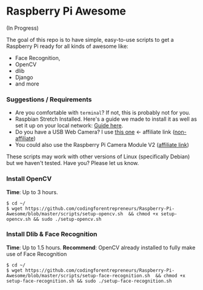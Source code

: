 # Raspberry Pi Awesome
(In Progress) 

The goal of this repo is to have simple, easy-to-use scripts to get a Raspberry Pi ready for all kinds of awesome like:
- Face Recognition, 
- OpenCV
- dlib
- Django
- and more


### Suggestions / Requirements
- Are you comfortable with `terminal`? If not, this is probably not for you.
- Raspbian Stretch Installed. Here's a guide we made to install it as well as set it up on your local network: [Guide here](https://www.codingforentrepreneurs.com/blog/raspberry-pi-network-server-guide-with-django-ssh/). 
- Do you have a USB Web Camera? I use [this one](http://amzn.to/2HLhKdI) <- affiliate link ([non-affiliate](https://www.amazon.com/Logitech-Widescreen-Calling-Recording-Desktop/dp/B006JH8T3S/ref=sr_1_3?s=pc&ie=UTF8&qid=1519505895&sr=1-3&keywords=logitech+webcam))
- You could also use the Raspberry Pi Camera Module V2 ([affiliate link](http://amzn.to/2BLntzD))

These scripts may work with other versions of Linux (specifically Debian) but we haven't tested. Have you? Please let us know.


### Install OpenCV
**Time**: Up to 3 hours.
```
$ cd ~/
$ wget https://github.com/codingforentrepreneurs/Raspberry-Pi-Awesome/blob/master/scripts/setup-opencv.sh  && chmod +x setup-opencv.sh && sudo ./setup-opencv.sh
```



### Install Dlib & Face Recognition
**Time**: Up to 1.5 hours. 
**Recommend**: OpenCV already installed to fully make use of Face Recognition

```
$ cd ~/
$ wget https://github.com/codingforentrepreneurs/Raspberry-Pi-Awesome/blob/master/scripts/setup-face-recognition.sh  && chmod +x setup-face-recognition.sh && sudo ./setup-face-recognition.sh
```